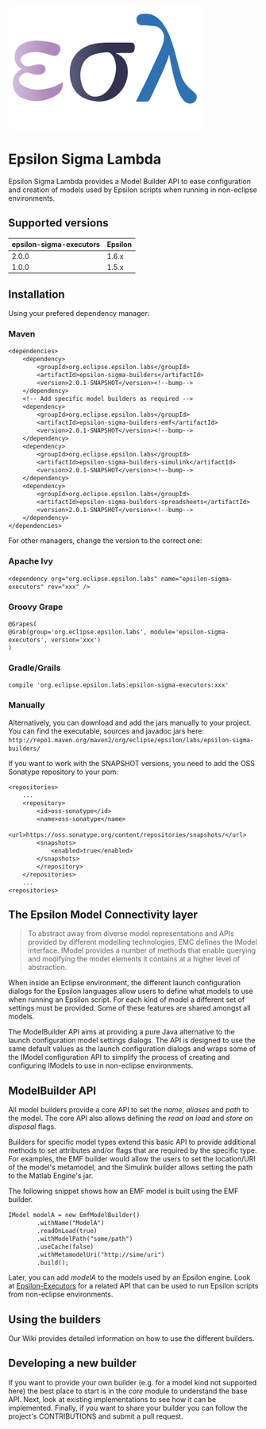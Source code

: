 ![Epsilon-Sigma-Lambda](/epsilon-sigma-lambda.png?raw=true)

# Epsilon Sigma Lambda
Epsilon Sigma Lambda provides a Model Builder API to ease configuration and creation of models used by Epsilon scripts when running in non-eclipse environments.


## Supported versions

epsilon-sigma-executors | Epsilon   | 
------------------------|-----------|
2.0.0                   | 1.6.x     |
1.0.0                   | 1.5.x     |

## Installation

Using your prefered dependency manager:

### Maven

```
<dependencies>
	<dependency>
   		<groupId>org.eclipse.epsilon.labs</groupId>
		<artifactId>epsilon-sigma-builders</artifactId>
		<version>2.0.1-SNAPSHOT</version><!--bump-->
	</dependency>
	<!-- Add specific model builders as required -->
	<dependency>
   		<groupId>org.eclipse.epsilon.labs</groupId>
		<artifactId>epsilon-sigma-builders-emf</artifactId>
		<version>2.0.1-SNAPSHOT</version><!--bump-->
	</dependency>
	<dependency>
   		<groupId>org.eclipse.epsilon.labs</groupId>
		<artifactId>epsilon-sigma-builders-simulink</artifactId>
		<version>2.0.1-SNAPSHOT</version><!--bump-->
	</dependency>
	<dependency>
   		<groupId>org.eclipse.epsilon.labs</groupId>
		<artifactId>epsilon-sigma-builders-spreadsheets</artifactId>
		<version>2.0.1-SNAPSHOT</version><!--bump-->
	</dependency>
</dependencies>
```

For other managers, change the version to the correct one:

### Apache Ivy

```
<dependency org="org.eclipse.epsilon.labs" name="epsilon-sigma-executors" rev="xxx" />
```

### Groovy Grape

```
@Grapes( 
@Grab(group='org.eclipse.epsilon.labs', module='epsilon-sigma-executors', version='xxx') 
)
```

### Gradle/Grails

```
compile 'org.eclipse.epsilon.labs:epsilon-sigma-executors:xxx'
```

### Manually

Alternatively, you can download and add the jars manually to your project. You can find the executable, sources and javadoc jars here: `http://repo1.maven.org/maven2/org/eclipse/epsilon/labs/epsilon-sigma-builders/`


If you want to work with the SNAPSHOT versions, you need to add the OSS Sonatype repository to your pom:

```
<repositories>
	...
	<repository>
   		<id>oss-sonatype</id>
		<name>oss-sonatype</name>
		<url>https://oss.sonatype.org/content/repositories/snapshots/</url>
		<snapshots>
			<enabled>true</enabled>
		</snapshots>
		</repository>
	</repositories>
	...
<repositories>	
```

## The Epsilon Model Connectivity layer

> To abstract away from diverse model representations and APIs provided by different modelling technologies, EMC defines the IModel interface. IModel provides a number of methods that enable querying and modifying the model elements it contains at a higher level of abstraction. 

When inside an Eclipse environment, the different launch configuration dialogs for the Epsilon languages allow users to define what models to use when running an Epsilon script.
For each kind of model a different set of settings must be provided.
Some of these features are shared amongst all models.

The ModelBuilder API aims at providing a pure Java alternative to the launch configuration model settings dialogs.
The API is designed to use the same default values as the launch configuration dialogs and wraps some of the IModel configuration API to simplify the process of creating and configuring IModels to use in non-eclipse environments.

## ModelBuilder API

All model builders provide a core API to set the *name*, *aliases* and *path* to the model. The core API also allows defining the *read on load* and *store on disposal* flags.

Builders for specific model types extend this basic API to provide additional methods to set attributes and/or flags that are required by the specific type.
For examples, the EMF builder would allow the users to set the location/URI of the model's metamodel, and the Simulink builder allows setting the path to the Matlab Engine's jar.

The following snippet shows how an EMF model is built using the EMF builder.

```
IModel modelA = new EmfModelBuilder()
		.withName("ModelA")
		.readOnLoad(true)
		.withModelPath("some/path")
		.useCache(false)
		.withMetamodelUri("http://sime/uri")
		.build();
```
Later, you can add *modelA* to the models used by an Epsilon engine.
Look at [Epsilon-Executors](https://github.com/epsilonlabs/Epsilon-Executors) for a related API that can be used to run Epsilon scripts from non-eclipse environments.

## Using the builders

Our Wiki provides detailed information on how to use the different builders.

## Developing a new builder

If you want to provide your own builder (e.g. for a model kind not supported here) the best place to start is in the *core* module to understand the base API. 
Next, look at existing implementations to see how it can be implemented.
Finally, if you want to share your builder you can follow the project's CONTRIBUTIONS and submit a pull request.